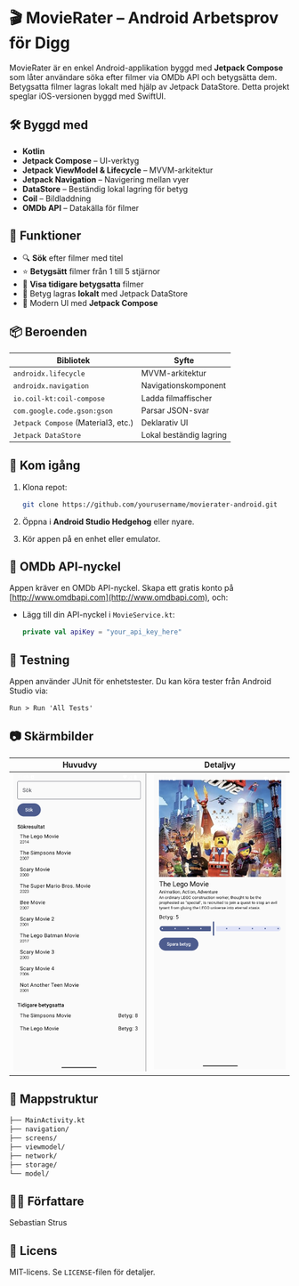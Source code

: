 
# 🎬 MovieRater – Android Arbetsprov för Digg

MovieRater är en enkel Android-applikation byggd med **Jetpack Compose** som låter användare söka efter filmer via OMDb API och betygsätta dem. Betygsatta filmer lagras lokalt med hjälp av Jetpack DataStore. Detta projekt speglar iOS-versionen byggd med SwiftUI.

## 🛠️ Byggd med

- **Kotlin**
- **Jetpack Compose** – UI-verktyg
- **Jetpack ViewModel & Lifecycle** – MVVM-arkitektur
- **Jetpack Navigation** – Navigering mellan vyer
- **DataStore** – Beständig lokal lagring för betyg
- **Coil** – Bildladdning
- **OMDb API** – Datakälla för filmer

## 📱 Funktioner

- 🔍 **Sök** efter filmer med titel
- ⭐ **Betygsätt** filmer från 1 till 5 stjärnor
- 📂 **Visa tidigare betygsatta** filmer
- 💾 Betyg lagras **lokalt** med Jetpack DataStore
- 🎨 Modern UI med **Jetpack Compose**

## 📦 Beroenden

| Bibliotek                         | Syfte                        |
|----------------------------------|------------------------------|
| `androidx.lifecycle`             | MVVM-arkitektur              |
| `androidx.navigation`            | Navigationskomponent         |
| `io.coil-kt:coil-compose`        | Ladda filmaffischer          |
| `com.google.code.gson:gson`      | Parsar JSON-svar             |
| `Jetpack Compose` (Material3, etc.) | Deklarativ UI               |
| `Jetpack DataStore`              | Lokal beständig lagring      |

## 🚀 Kom igång

1. Klona repot:
   ```bash
   git clone https://github.com/yourusername/movierater-android.git
   ```

2. Öppna i **Android Studio Hedgehog** eller nyare.

3. Kör appen på en enhet eller emulator.

## 🔐 OMDb API-nyckel

Appen kräver en OMDb API-nyckel. Skapa ett gratis konto på [http://www.omdbapi.com](http://www.omdbapi.com), och:

- Lägg till din API-nyckel i `MovieService.kt`:
  ```kotlin
  private val apiKey = "your_api_key_here"
  ```

## 🧪 Testning

Appen använder JUnit för enhetstester. Du kan köra tester från Android Studio via:

```
Run > Run 'All Tests'
```

## 📷 Skärmbilder

| Huvudvy | Detaljvy |
|--------|----------|
| ![main](Screenshots/main.png) | ![detail](Screenshots/detail.png) |

## 📂 Mappstruktur

```
├── MainActivity.kt
├── navigation/
├── screens/
├── viewmodel/
├── network/
├── storage/
└── model/
```

## 👩‍💻 Författare

Sebastian Strus

## 📄 Licens

MIT-licens. Se `LICENSE`-filen för detaljer.
